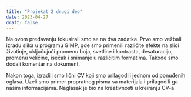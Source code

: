 ```yaml
---
title: "Projekat 2 drugi deo"
date: 2023-04-27
draft: false
---
```

Na ovom predavanju fokusirali smo se na dva zadatka. Prvo smo vežbali izradu slika u programu GIMP, gde smo primenili različite efekte na slici životinje, uključujući promenu boja, svetline i kontrasta, desaturaciju, promenu veličine, isečak i snimanje u različitim formatima. Takođe smo dodali komentar na dokument.

Nakon toga, izradili smo lični CV koji smo prilagodili jednom od ponuđenih oglasa. Uzeli smo primer propratnog pisma sa materijala i prilagodili ga našim informacijama. Naglasak je bio na kreativnosti u kreiranju CV-a.
